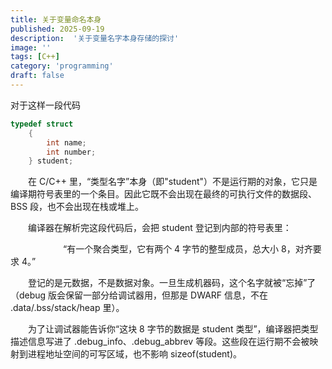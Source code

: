 ```yaml
---
title: 关于变量命名本身
published: 2025-09-19
description:  '关于变量名字本身存储的探讨'
image: ''
tags: [C++]
category: 'programming'
draft: false
---
```


对于这样一段代码
```C++ "student"
typedef struct
    {
        int name;
        int number;
    } student;
```

&emsp;&emsp;在 C/C++ 里，“类型名字”本身（即"student"）不是运行期的对象，它只是编译期符号表里的一个条目。因此它既不会出现在最终的可执行文件的数据段、BSS 段，也不会出现在栈或堆上。


&emsp;&emsp;编译器在解析完这段代码后，会把 student 登记到内部的符号表里：

&emsp;&emsp;&emsp;&emsp;&emsp;&emsp;“有一个聚合类型，它有两个 4 字节的整型成员，总大小 8，对齐要求 4。”

&emsp;&emsp;登记的是元数据，不是数据对象。一旦生成机器码，这个名字就被“忘掉”了（debug 版会保留一部分给调试器用，但那是 DWARF 信息，不在 .data/.bss/stack/heap 里）。

&emsp;&emsp;为了让调试器能告诉你“这块 8 字节的数据是 student 类型”，编译器把类型描述信息写进了 .debug_info、.debug_abbrev 等段。这些段在运行期不会被映射到进程地址空间的可写区域，也不影响 sizeof(student)。